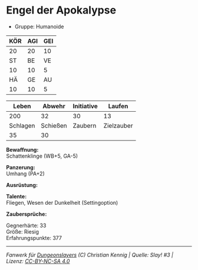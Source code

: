 # Engel der Apokalypse  
- Gruppe: Humanoide  

| KÖR | AGI | GEI |  
| --- | --- | --- |  
| 20  | 20  | 10  |
| ST  | BE  | VE  |  
| 10  | 10  | 5   |
| HÄ  | GE  | AU  |  
| 10  | 10  | 5   |


| Leben    | Abwehr   | Initiative | Laufen     |
| -------- | -------- | ---------- | ---------- |
| 200      | 32       | 30         | 13         |
| Schlagen | Schießen | Zaubern    | Zielzauber |
| 35       | 30       |            |            |

**Bewaffnung:**  
Schattenklinge (WB+5, GA-5)

**Panzerung:**  
Umhang (PA+2)

**Ausrüstung:**  


**Talente:**  
Fliegen, Wesen der Dunkelheit (Settingoption)

**Zaubersprüche:**  


Gegnerhärte: 33  
Größe: Riesig  
Erfahrungspunkte: 377  



___
*Fanwerk für [Dungeonslayers](https://www.dungeonslayers.net/) (C) Christian Kennig | Quelle: Slay! #3 | Lizenz: [CC-BY-NC-SA 4.0](https://creativecommons.org/licenses/by-nc-sa/4.0/deed.de)*